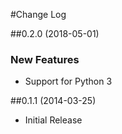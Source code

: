 #Change Log

##0.2.0 (2018-05-01)
### New Features

* Support for Python 3

##0.1.1 (2014-03-25)

* Initial Release
